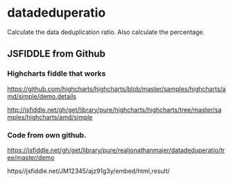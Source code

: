 # datadeduperatio
Calculate the data deduplication ratio.
Also calculate the percentage.

## JSFIDDLE from Github
### Highcharts fiddle that works
https://github.com/highcharts/highcharts/blob/master/samples/highcharts/amd/simple/demo.details

http://jsfiddle.net/gh/get/library/pure/highcharts/highcharts/tree/master/samples/highcharts/amd/simple

### Code from own github.
https://jsfiddle.net/gh/get/library/pure/realjonathanmaier/datadeduperatio/tree/master/demo



https//jsfiddle.net/JM12345/ajz91g3y/embed/html,result/
